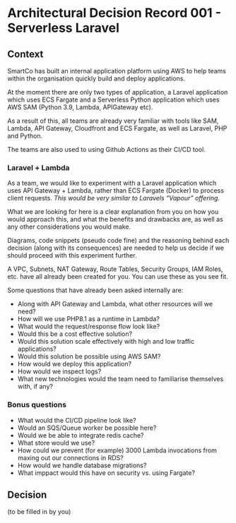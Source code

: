 # Architectural Decision Record 001 - Serverless Laravel

## Context

SmartCo has built an internal application platform using AWS to help teams within the organisation quickly build and deploy applications.

At the moment there are only two types of application, a Laravel application which uses ECS Fargate and a Serverless Python application which uses AWS SAM (Python 3.9, Lambda, APIGateway etc).

As a result of this, all teams are already very familiar with tools like SAM, Lambda, API Gateway, Cloudfront and ECS Fargate, as well as Laravel, PHP and Python.

The teams are also used to using Github Actions as their CI/CD tool.

### Laravel + Lambda

As a team, we would like to experiment with a Laravel application which uses API Gateway + Lambda, rather than ECS Fargate (Docker) to process client requests. _This would be very similar to Laravels “Vapour” offering._

What we are looking for here is a clear explanation from you on how you would approach this, and what the benefits and drawbacks are, as well as any other considerations you would make.

Diagrams, code snippets (pseudo code fine) and the reasoning behind each decision (along with its consequences) are needed to help us decide if we should proceed with this experiment further.

A VPC, Subnets, NAT Gateway, Route Tables, Security Groups, IAM Roles, etc. have all already been created for you. You can use these as you see fit.

Some questions that have already been asked internally are:

* Along with API Gateway and Lambda, what other resources will we need?
* How will we use PHP8.1 as a runtime in Lambda?
* What would the request/response flow look like?
* Would this be a cost effective solution?
* Would this solution scale effectively with high and low traffic applications?
* Would this solution be possible using AWS SAM?
* How would we deploy this application?
* How would we inspect logs?
* What new technologies would the team need to familiarise themselves with, if any?

### Bonus questions

* What would the CI/CD pipeline look like?
* Would an SQS/Queue worker be possible here?
* Would we be able to integrate redis cache?
* What store would we use?
* How could we prevent (for example) 3000 Lambda invocations from maxing out our connections in RDS?
* How would we handle database migrations?
* What imppact would this have on security vs. using Fargate?

## Decision

(to be filled in by you)
